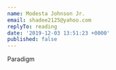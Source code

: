 ```yaml
---
name: Modesta Johnson Jr.
email: shadee2125@yahoo.com
replyTo: reading
date: '2019-12-03 13:51:23 +0000'
published: false
---
```


Paradigm